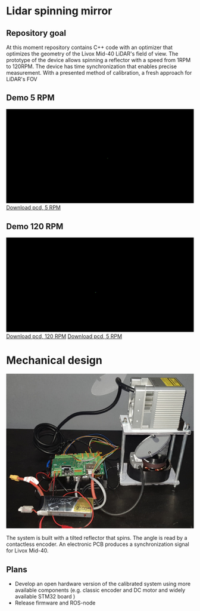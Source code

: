 # Lidar spinning mirror

## Repository goal
At this moment repository contains C++ code with an optimizer that optimizes the geometry 
of the Livox Mid-40 LiDAR's field of view. The prototype of the device allows spinning a 
reflector with a speed from 1RPM to 120RPM. The device has time synchronization that enables 
precise measurement. With a presented method of calibration, a fresh approach for LiDAR's FOV 

## Demo 5 RPM
![Demo 5 rpm](doc/railway_slow.gif)
[Download pcd, 5 RPM](https://storage.googleapis.com/dataset_sensors_pub/pcd_samples/railway_slow.pcd)

## Demo 120 RPM
![Demo 120 rpm](doc/parking_fast.gif)
[Download pcd, 120 RPM](https://storage.googleapis.com/dataset_sensors_pub/pcd_samples/parking_fast_1sec.pcd)
[Download pcd, 5 RPM](https://storage.googleapis.com/dataset_sensors_pub/pcd_samples/parking_fast_1sec.pcd)

# Mechanical design 
![Photo](doc/system_photo.jpg)

The system is built with a tilted reflector that spins. The angle is read by a contactless encoder.
An electronic PCB produces a synchronization signal for Livox Mid-40.

## Plans
 - Develop an open hardware version of the calibrated system using more available components (e.g. classic encoder and DC motor and widely available STM32 board )
 - Release firmware and ROS-node
